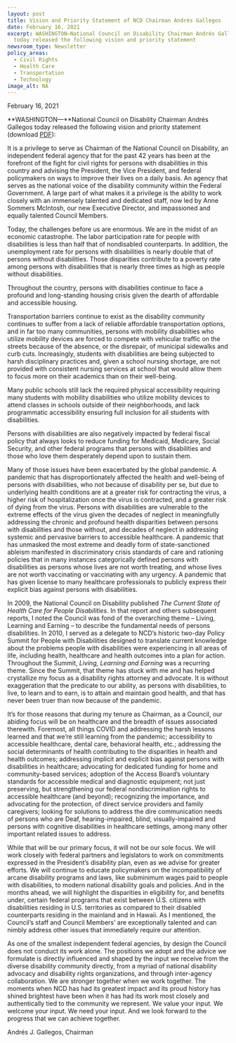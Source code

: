 ```yaml
---
layout: post
title: Vision and Priority Statement of NCD Chairman Andrés Gallegos
date: February 16, 2021
excerpt: WASHINGTON—National Council on Disability Chairman Andrés Gallegos
  today released the following vision and priority statement
newsroom_type: Newsletter
policy_areas:
  - Civil Rights
  - Health Care
  - Transportation
  - Technology
image_alt: NA
---
```

February 16, 2021

**WASHINGTON—**National Council on Disability Chairman Andrés Gallegos today released the following vision and priority statement (download [PDF](https://ncd.gov/sites/default/files/Documents/Gallegos%20Vision%20Statement%202021_FINAL.pdf)):

It is a privilege to serve as Chairman of the National Council on Disability, an independent federal agency that for the past 42 years has been at the forefront of the fight for civil rights for persons with disabilities in this country and advising the President, the Vice President, and federal policymakers on ways to improve their lives on a daily basis. An agency that serves as the national voice of the disability community within the Federal Government. A large part of what makes it a privilege is the ability to work closely with an immensely talented and dedicated staff, now led by Anne Sommers McIntosh, our new Executive Director, and impassioned and equally talented Council Members.

Today, the challenges before us are enormous. We are in the midst of an economic catastrophe. The labor participation rate for people with disabilities is less than half that of nondisabled counterparts. In addition, the unemployment rate for persons with disabilities is nearly double that of persons without disabilities. Those disparities contribute to a poverty rate among persons with disabilities that is nearly three times as high as people without disabilities.

Throughout the country, persons with disabilities continue to face a profound and long-standing housing crisis given the dearth of affordable and accessible housing.

Transportation barriers continue to exist as the disability community continues to suffer from a lack of reliable affordable transportation options, and in far too many communities, persons with mobility disabilities who utilize mobility devices are forced to compete with vehicular traffic on the streets because of the absence, or the disrepair, of municipal sidewalks and curb cuts. Increasingly, students with disabilities are being subjected to harsh disciplinary practices and, given a school nursing shortage, are not provided with consistent nursing services at school that would allow them to focus more on their academics than on their well-being.

Many public schools still lack the required physical accessibility requiring many students with mobility disabilities who utilize mobility devices to attend classes in schools outside of their neighborhoods, and lack programmatic accessibility ensuring full inclusion for all students with disabilities.

Persons with disabilities are also negatively impacted by federal fiscal policy that always looks to reduce funding for Medicaid, Medicare, Social Security, and other federal programs that persons with disabilities and those who love them desperately depend upon to sustain them.

Many of those issues have been exacerbated by the global pandemic. A pandemic that has disproportionately affected the health and well-being of persons with disabilities, who not because of disability per se, but due to underlying health conditions are at a greater risk for contracting the virus, a higher risk of hospitalization once the virus is contracted, and a greater risk of dying from the virus. Persons with disabilities are vulnerable to the extreme effects of the virus given the decades of neglect in meaningfully addressing the chronic and profound health disparities between persons with disabilities and those without, and decades of neglect in addressing systemic and pervasive barriers to accessible healthcare. A pandemic that has unmasked the most extreme and deadly form of state-sanctioned ableism manifested in discriminatory crisis standards of care and rationing policies that in many instances categorically defined persons with disabilities as persons whose lives are not worth treating, and whose lives are not worth vaccinating or vaccinating with any urgency. A pandemic that has given license to many healthcare professionals to publicly express their explicit bias against persons with disabilities.

In 2009, the National Council on Disability published *The Current State of Health Care for People Disabilities*. In that report and others subsequent reports, I noted the Council was fond of the overarching theme – Living, Learning and Earning – to describe the fundamental needs of persons disabilities. In 2010, I served as a delegate to NCD’s historic two-day Policy Summit for People with Disabilities designed to translate current knowledge about the problems people with disabilities were experiencing in all areas of life, including health, healthcare and health outcomes into a plan for action. Throughout the Summit, *Living, Learning and Earning* was a recurring theme. Since the Summit, that theme has stuck with me and has helped crystallize my focus as a disability rights attorney and advocate. It is without exaggeration that the predicate to our ability, as persons with disabilities, to live, to learn and to earn, is to attain and maintain good health, and that has never been truer than now because of the pandemic.

It’s for those reasons that during my tenure as Chairman, as a Council, our abiding focus will be on healthcare and the breadth of issues associated therewith. Foremost, all things COVID and addressing the harsh lessons learned and that we’re still learning from the pandemic; accessibility to accessible healthcare, dental care, behavioral health, etc.; addressing the social determinants of health contributing to the disparities in health and health outcomes; addressing implicit and explicit bias against persons with disabilities in healthcare; advocating for dedicated funding for home and community-based services; adoption of the Access Board’s voluntary standards for accessible medical and diagnostic equipment; not just preserving, but strengthening our federal nondiscrimination rights to accessible healthcare (and beyond); recognizing the importance, and advocating for the protection, of direct service providers and family caregivers; looking for solutions to address the dire communication needs of persons who are Deaf, hearing-impaired, blind, visually-impaired and persons with cognitive disabilities in healthcare settings, among many other important related issues to address.

While that will be our primary focus, it will not be our sole focus. We will work closely with federal partners and legislators to work on commitments expressed in the President’s disability plan, even as we advise for greater efforts. We will continue to educate policymakers on the incompatibility of arcane disability programs and laws, like subminimum wages paid to people with disabilities, to modern national disability goals and policies. And in the months ahead, we will highlight the disparities in eligibility for, and benefits under, certain federal programs that exist between U.S. citizens with disabilities residing in U.S. territories as compared to their disabled counterparts residing in the mainland and in Hawaii. As I mentioned, the Council’s staff and Council Members’ are exceptionally talented and can nimbly address other issues that immediately require our attention.

As one of the smallest independent federal agencies, by design the Council does not conduct its work alone. The positions we adopt and the advice we formulate is directly influenced and shaped by the input we receive from the diverse disability community directly, from a myriad of national disability advocacy and disability rights organizations, and through inter-agency collaboration. We are stronger together when we work together. The moments when NCD has had its greatest impact and its proud history has shined brightest have been when it has had its work most closely and authentically tied to the community we represent. We value your input. We welcome your input. We need your input. And we look forward to the progress that we can achieve together.

Andrés J. Gallegos, Chairman